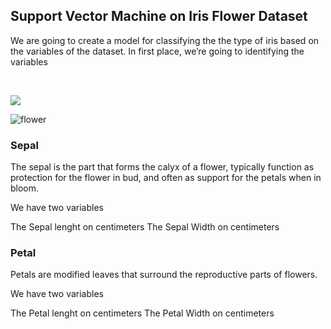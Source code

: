 ## Support Vector Machine on Iris Flower Dataset

We are going to create a model for classifying the the type of iris based on the variables of the dataset.
In first place, we’re going to identifying the variables

<br>

![](images/flower1.png=750x550)

![flower](images/flower1.png=750x550)



### Sepal
The sepal is the part that forms the calyx of a flower, typically function as protection for the flower in bud, and often as support for the petals when in bloom.

We have two variables

The Sepal lenght on centimeters
The Sepal Width on centimeters

### Petal

Petals are modified leaves that surround the reproductive parts of flowers.

We have two variables

The Petal lenght on centimeters
The Petal Width on centimeters